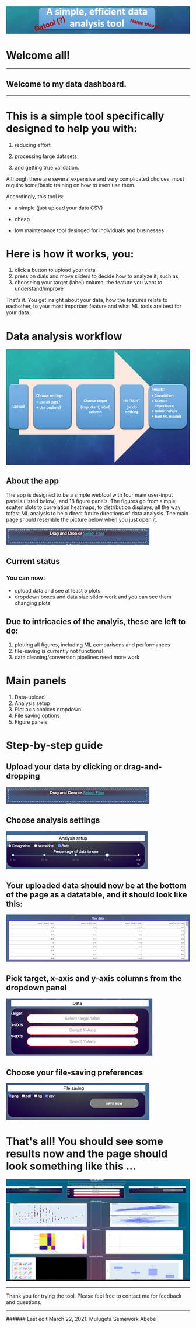
 
![my Logo](images//fake_logo.png)

# Welcome all! 
 
</span>
</div>
<hr>

## Welcome to my data dashboard.
<p></p>
<hr>

# This is a simple tool specifically designed to help you with:
 
1. reducing effort

2. processing large datasets

3. and getting true validation.
 
<p></p>
<p></p>


Although there are several expensive and very complicated choices, most require 
some/basic training on how to even use them.


Accordingly, this tool is:

 
* a simple (just upload your data CSV) 

* cheap 

* low maintenance tool desinged for individuals and businesses. 
 
# Here is how it works, you:  

1. click a button to upload your data 
2. press on dials and move sliders to decide how to analyze it, such as: 
3. chooseing  your target (label) column, the feature you want to understand/improve 


That’s it. You get insight about your data, how the features relate to eachother,
to your most important feature and what ML tools are best for your data.


# Data analysis workflow 
 
![workflow](images//workflow.png)

## About the app 

The app is designed to be a simple webtool with four main user-input panels (listed below),
and 18 figure panels. The figures go from simple scatter plots to correlation heatmaps, 
to distribution displays, all the way tofast ML analysis to help direct future directions 
of data analysis. The main page should resemble the picture below when you just open it.
 
![main](images//File_upload.png)

 
## Current status 

### You can now:  
 
* upload data and see at least 5 plots </li>
* dropdown boxes and data size slider work and you can see them changing plots 
 
## Due to intricacies of the analyis, these are left to do: 
 
1. plotting all figures, including ML comparisons and performances  
2. file-saving is currently not functional 
3. data cleaning/conversion pipelines need more work 

# Main panels 

 
1. Data-upload 
2. Analysis setup 
3. Plot axis choices dropdown 
4. File saving options 
5. Figure panels 
 
# Step-by-step guide 

## Upload your data by clicking or drag-and-dropping 
 
![upload](images//File_upload.png)
 
## Choose analysis settings 
 
![workflow2](images//Analysis_window.png)
 
## Your uploaded data should now be at the bottom of the page as a datatable, and it should look like this: 
 
![datatable](images//Datatable.png)
 
## Pick target, x-axis and y-axis columns from the dropdown panel 
<p></p>
<p></p>
 
![target_x_y](images//Main_dropdowns.png)
<p></p>

## Choose your file-saving preferences  
<p></p>
<p></p>

 
![file_save1](images//File_saving.png)
<p></p>


# That's all! You should see some results now and the page should look something like this ...  
<p></p>
<p></p>
 
![file_save](images//main_after.png)
  
  
<p> </p>
<p> </p>
<p> </p>
<hr>
Thank you for trying the tool. Please feel free to contact me for feedback and questions.
<hr>
<p> </p>
###### Last edit March 22, 2021. Mulugeta Semework Abebe
